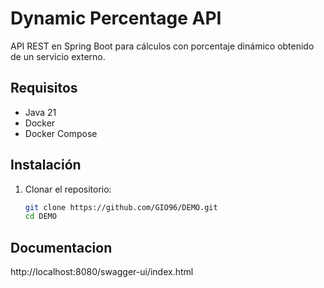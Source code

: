 # Dynamic Percentage API

API REST en Spring Boot para cálculos con porcentaje dinámico obtenido de un servicio externo.

## Requisitos

- Java 21
- Docker
- Docker Compose

## Instalación

1. Clonar el repositorio:
   ```bash
   git clone https://github.com/GIO96/DEMO.git
   cd DEMO
   
## Documentacion
http://localhost:8080/swagger-ui/index.html
